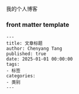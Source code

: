 我的个人博客

### front matter template
```text
---
title: 文章标题
author: Chenyang Tang
published: true
date: 2025-01-01 00:00:00
tags:
- 标签
categories:
- 类别
---
```

